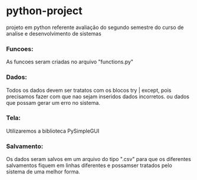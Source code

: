 # python-project
projeto em python referente avaliação do segundo semestre do curso de analise e desenvolvimento de sistemas

### Funcoes:

As funcoes seram criadas no arquivo "functions.py"

### Dados: 

Todos os dados devem ser tratatos com os blocos try | except, pois precisamos fazer com que nao sejam inseridos dados incorretos. ou dados que possam gerar um erro no sistema.


### Tela:

Utilizaremos a biblioteca PySimpleGUI 


### Salvamento:

Os dados seram salvos em um arquivo do tipo ".csv" para que os diferentes salvamentos fiquem em linhas diferentes e possamser tratados pelo sistema de uma melhor forma.


### 


